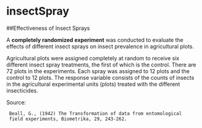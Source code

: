insectSpray
===========


##Effectiveness of Insect Sprays

A **completely randomized experiment** was conducted to evaluate the effects of different insect sprays on insect prevalence in agricultural plots.  

Agricultural plots were assigned completely at random to receive six different insect spray treatments, the first of which is the control.  There are 72 plots in the experiments.  Each spray was assigned to 12 plots and the control to 12 plots.  The response variable consists of the counts of insects in the agricultural experimental units (plots) treated with the different insecticides.

Source:

     Beall, G., (1942) The Transformation of data from entomological
     field experiments, Biometrika, 29, 243-262.

